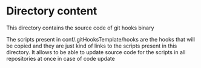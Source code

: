 # Directory content

This directory contains the source code of git hooks binary

The scripts present in conf/.gitHooksTemplate/hooks are the hooks that will be
copied and they are just kind of links to the scripts present in this directory.
It allows to be able to update source code for the scripts in all repositories
at once in case of code update
